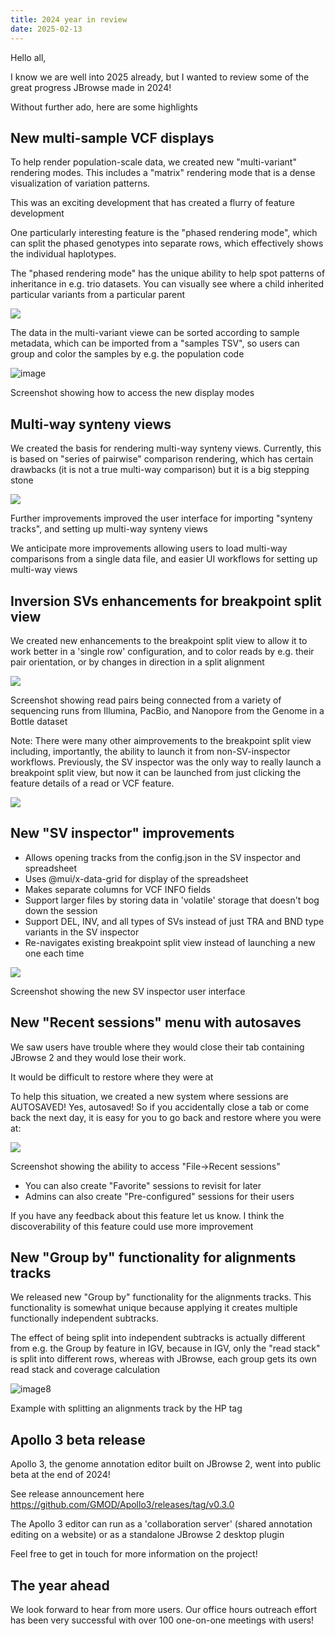 ```yaml
---
title: 2024 year in review
date: 2025-02-13
---
```


Hello all,

I know we are well into 2025 already, but I wanted to review some of the great
progress JBrowse made in 2024!

Without further ado, here are some highlights

## New multi-sample VCF displays

To help render population-scale data, we created new "multi-variant" rendering
modes. This includes a "matrix" rendering mode that is a dense visualization of
variation patterns.

This was an exciting development that has created a flurry of feature
development

One particularly interesting feature is the "phased rendering mode", which can
split the phased genotypes into separate rows, which effectively shows the
individual haplotypes.

The "phased rendering mode" has the unique ability to help spot patterns of
inheritance in e.g. trio datasets. You can visually see where a child inherited
particular variants from a particular parent

![](https://github.com/user-attachments/assets/a9308a40-ab74-48c0-9ab6-035b50a1ae0b)

The data in the multi-variant viewe can be sorted according to sample metadata,
which can be imported from a "samples TSV", so users can group and color the
samples by e.g. the population code

![image](https://github.com/user-attachments/assets/4adbafcb-1b37-47be-8f91-05a71d03b273)

Screenshot showing how to access the new display modes

## Multi-way synteny views

We created the basis for rendering multi-way synteny views. Currently, this is
based on "series of pairwise" comparison rendering, which has certain drawbacks
(it is not a true multi-way comparison) but it is a big stepping stone

![](https://github.com/user-attachments/assets/4df008cb-13d4-44e0-b1c1-44bfbbc7c34a)

Further improvements improved the user interface for importing "synteny tracks",
and setting up multi-way synteny views

We anticipate more improvements allowing users to load multi-way comparisons
from a single data file, and easier UI workflows for setting up multi-way views

## Inversion SVs enhancements for breakpoint split view

We created new enhancements to the breakpoint split view to allow it to work
better in a 'single row' configuration, and to color reads by e.g. their pair
orientation, or by changes in direction in a split alignment

![](https://github.com/user-attachments/assets/cacdf84e-6fad-43f3-9fc4-9705709d7d89)

Screenshot showing read pairs being connected from a variety of sequencing runs
from Illumina, PacBio, and Nanopore from the Genome in a Bottle dataset

Note: There were many other aimprovements to the breakpoint split view
including, importantly, the ability to launch it from non-SV-inspector
workflows. Previously, the SV inspector was the only way to really launch a
breakpoint split view, but now it can be launched from just clicking the feature
details of a read or VCF feature.

![](https://github.com/GMOD/jbrowse-components/assets/6511937/dcd37230-5992-4663-8fdb-f56ecf662fcd)

## New "SV inspector" improvements

- Allows opening tracks from the config.json in the SV inspector and spreadsheet
- Uses @mui/x-data-grid for display of the spreadsheet
- Makes separate columns for VCF INFO fields
- Support larger files by storing data in 'volatile' storage that doesn't bog
  down the session
- Support DEL, INV, and all types of SVs instead of just TRA and BND type
  variants in the SV inspector
- Re-navigates existing breakpoint split view instead of launching a new one
  each time

![](https://github.com/user-attachments/assets/4ed49ee9-c844-424a-80fa-953b52d02967)

Screenshot showing the new SV inspector user interface

## New "Recent sessions" menu with autosaves

We saw users have trouble where they would close their tab containing JBrowse 2
and they would lose their work.

It would be difficult to restore where they were at

To help this situation, we created a new system where sessions are AUTOSAVED!
Yes, autosaved! So if you accidentally close a tab or come back the next day, it
is easy for you to go back and restore where you were at:

![](https://github.com/user-attachments/assets/08f05b2a-6426-45b9-96ba-edcc14bb5ae2)

Screenshot showing the ability to access "File->Recent sessions"

- You can also create "Favorite" sessions to revisit for later
- Admins can also create "Pre-configured" sessions for their users

If you have any feedback about this feature let us know. I think the
discoverability of this feature could use more improvement

## New "Group by" functionality for alignments tracks

We released new "Group by" functionality for the alignments tracks. This
functionality is somewhat unique because applying it creates multiple
functionally independent subtracks.

The effect of being split into independent subtracks is actually different from
e.g. the Group by feature in IGV, because in IGV, only the "read stack" is split
into different rows, whereas with JBrowse, each group gets its own read stack
and coverage calculation

![image8](https://github.com/user-attachments/assets/b4ddb20c-9b34-473c-a223-039cdf65bca5)

Example with splitting an alignments track by the HP tag

## Apollo 3 beta release

Apollo 3, the genome annotation editor built on JBrowse 2, went into public beta
at the end of 2024!

See release announcement here
https://github.com/GMOD/Apollo3/releases/tag/v0.3.0

The Apollo 3 editor can run as a 'collaboration server' (shared annotation
editing on a website) or as a standalone JBrowse 2 desktop plugin

Feel free to get in touch for more information on the project!

## The year ahead

We look forward to hear from more users. Our office hours outreach effort has
been very successful with over 100 one-on-one meetings with users!
